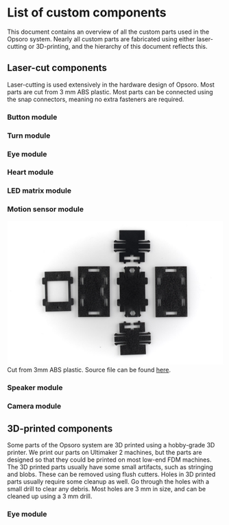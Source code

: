 # List of custom components
This document contains an overview of all the custom parts used in the Opsoro
system. Nearly all custom parts are fabricated using either laser-cutting or
3D-printing, and the hierarchy of this document reflects this.

## Laser-cut components
Laser-cutting is used extensively in the hardware design of Opsoro. Most parts
are cut from 3 mm ABS plastic. Most parts can be connected using the
snap connectors, meaning no extra fasteners are required.

### Button module

### Turn module

### Eye module

### Heart module

### LED matrix module

### Motion sensor module
![](/images/motion-sensor-module/laser-cut.jpg)
Cut from 3mm ABS plastic. Source file can be found [here](https://github.com/OPSORO/BUILD/blob/master/modules/pir-motion/pir-motion.3dm).

### Speaker module

### Camera module

## 3D-printed components
Some parts of the Opsoro system are 3D printed using a hobby-grade 3D printer.
We print our parts on Ultimaker 2 machines, but the parts are designed so that
they could be printed on most low-end FDM machines. The 3D printed parts usually
have some small artifacts, such as stringing and blobs. These can be removed
using flush cutters. Holes in 3D printed parts usually require some cleanup as
well. Go through the holes with a small drill to clear any debris. Most holes
are 3 mm in size, and can be cleaned up using a 3 mm drill.

### Eye module
